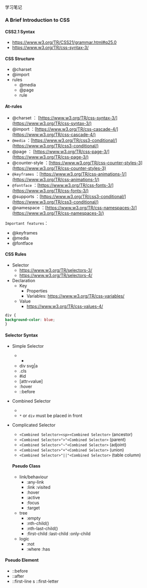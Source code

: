 学习笔记

### A Brief Introduction to CSS

#### CSS2.1 Syntax
- https://www.w3.org/TR/CSS21/grammar.html#q25.0
- https://www.w3.org/TR/css-syntax-3/

#### CSS Structure
- @charset
- @import
- rules
  - @media
  - @page
  - rule

#### At-rules
- @charset ： [https://www.w3.org/TR/css-syntax-3/](https://www.w3.org/TR/css-syntax-3/)
- @import ：[https://www.w3.org/TR/css-cascade-4/](https://www.w3.org/TR/css-cascade-4/)
- `@media` ：[https://www.w3.org/TR/css3-conditional/](https://www.w3.org/TR/css3-conditional/)
- @page ： [https://www.w3.org/TR/css-page-3/](https://www.w3.org/TR/css-page-3/)
- @counter-style ：[https://www.w3.org/TR/css-counter-styles-3](https://www.w3.org/TR/css-counter-styles-3)
- `@keyframes` ：[https://www.w3.org/TR/css-animations-1/](https://www.w3.org/TR/css-animations-1/)
- `@fontface` ：[https://www.w3.org/TR/css-fonts-3/](https://www.w3.org/TR/css-fonts-3/)
- @supports ：[https://www.w3.org/TR/css3-conditional/](https://www.w3.org/TR/css3-conditional/)
- @namespace ：[https://www.w3.org/TR/css-namespaces-3/](https://www.w3.org/TR/css-namespaces-3/)

`Important features`：
- @keyframes
- @media
- @fontface

#### CSS Rules
- Selector
  - https://www.w3.org/TR/selectors-3/
  - https://www.w3.org/TR/selectors-4/
- Declaration
  - Key
    - Properties
    - Variables: https://www.w3.org/TR/css-variables/
  - Value
    - https://www.w3.org/TR/css-values-4/
```css
div {
background-color: blue;
}
```

#### Selector Syntax
- Simple Selector
  - *
  - div svg|a
  - .cls
  - #id
  - [attr=value]
  - :hover
  - ::before
- Combined Selector
  - <Simple Selector><Simple Selector><Simple Selector>
  - `*` or `div` must be placed in front
- Complicated Selector
  - `<Combined Selector><sp><Combined Selector>` (ancestor)
  - `<Combined Selector>">"<Combined Selector>` (parent)
  - `<Combined Selector>"~"<Combined Selector>` (adjoint)
  - `<Combined Selector>"+"<Combined Selector>` (union)
  - `<Combined Selector>"||"<Combined Selector>` (table column)

  #### Pseudo Class
  - link/behaviour
    - :any-link
    - :link :visited
    - :hover
    - :active
    - :focus
    - :target
  - tree
    - :empty
    - :nth-child()
    - :nth-last-child()
    - :first-child :last-child :only-child
  - logic
    - :not
    - :where :has

#### Pseudo Element
- ::before
- ::after
- ::first-line
s ::first-letter